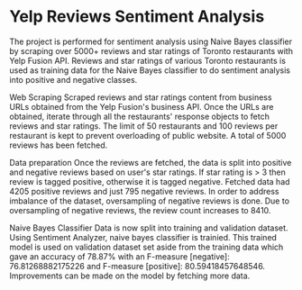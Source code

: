 # Yelp Reviews Sentiment Analysis

The project is performed for sentiment analysis using Naive Bayes classifier by scraping over 5000+ reviews and star ratings of Toronto restaurants with Yelp Fusion API.
Reviews and star ratings of various Toronto restaurants is used as training data for the Naive Bayes classifier to do sentiment analysis into positive and negative classes.

Web Scraping
Scraped reviews and star ratings content from business URLs obtained from the Yelp Fusion's business API. Once the URLs are obtained, iterate through all the restaurants' response objects to fetch reviews and star ratings. The limit of 50 restaurants and 100 reviews per restaurant is kept to prevent overloading of public website. A total of 5000 reviews has been fetched.

Data preparation
Once the reviews are fetched, the data is split into positive and negative reviews based on user's star ratings. If star rating is > 3 then review is tagged positive, otherwise it is tagged negative. Fetched data had 4205 positive reviews and just 795 negative reviews. In order to address imbalance of the dataset, oversampling of negative reviews is done. Due to oversampling of negative reviews, the review count increases to 8410.

Naive Bayes Classifier
Data is now split into training and validation dataset. Using Sentiment Analyzer, naive bayes classifier is trainied. This trained model is used on validation dataset set aside from the training data which gave an accuracy of 78.87% with an F-measure [negative]: 76.81268882175226 and F-measure [positive]: 80.59418457648546. Improvements can be made on the model by fetching more data.
